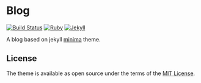 # Blog 
[![Build Status](https://travis-ci.org/ettingshausen/ettingshausen.github.io.svg?branch=master)](https://travis-ci.org/ettingshausen/ettingshausen.github.io)
[![Ruby](https://img.shields.io/badge/ruby-2.3.1-blue.svg?style=flat)](https://travis-ci.org/ettingshausen/ettingshausen.github.io)
[![Jekyll](https://img.shields.io/badge/jekyll-3.6.2-blue.svg?style=flat)](https://travis-ci.org/ettingshausen/ettingshausen.github.io)    
  

A blog based on jekyll [minima](https://github.com/jekyll/minima) theme.
 



## License

The theme is available as open source under the terms of the [MIT License](http://opensource.org/licenses/MIT).
